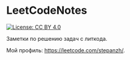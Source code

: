 # LeetCodeNotes
[![License: CC BY 4.0](https://img.shields.io/badge/License-CC_BY_4.0-lightgrey.svg)](https://creativecommons.org/licenses/by/4.0/)

Заметки по решению задач с литкода.

Мой профиль: https://leetcode.com/stepanzh/.
